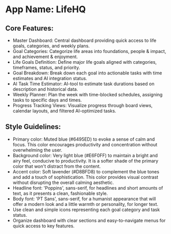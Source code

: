 # **App Name**: LifeHQ

## Core Features:

- Master Dashboard: Central dashboard providing quick access to life goals, categories, and weekly plans.
- Goal Categories: Categorize life areas into foundations, people & impact, and achievement & enjoyment.
- Life Goals Definition: Define major life goals aligned with categories, timeframes, status, and priority.
- Goal Breakdown: Break down each goal into actionable tasks with time estimates and AI integration status.
- AI Task Time Estimator: AI-tool to estimate task durations based on description and historical data.
- Weekly Planner: Plan the week with time-blocked schedules, assigning tasks to specific days and times.
- Progress Tracking Views: Visualize progress through board views, calendar layouts, and filtered AI-optimized tasks.

## Style Guidelines:

- Primary color: Muted blue (#6495ED) to evoke a sense of calm and focus. This color encourages productivity and concentration without overwhelming the user.
- Background color: Very light blue (#E6F0FF) to maintain a bright and airy feel, conducive to productivity. It is a softer shade of the primary color that won't distract from the content.
- Accent color: Soft lavender (#D8BFD8) to complement the blue tones and add a touch of sophistication. This color provides visual contrast without disrupting the overall calming aesthetic.
- Headline font: 'Poppins', sans-serif, for headlines and short amounts of text, as it presents a clean, fashionable style.
- Body font: 'PT Sans', sans-serif, for a humanist appearance that will offer a modern look and a little warmth or personality, for longer text.
- Use clean and simple icons representing each goal category and task status.
- Organize dashboard with clear sections and easy-to-navigate menus for quick access to key features. 